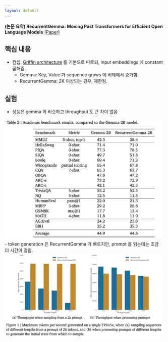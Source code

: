 ```yaml
---
layout: default
---
```


**(논문 요약) RecurrentGemma: Moving Past Transformers for Efficient Open Language Models** [(Paper)](https://storage.googleapis.com/deepmind-media/gemma/recurrentgemma-report.pdf)

## 핵심 내용

- 컨셉: [Griffin architecture](https://arxiv.org/pdf/2402.19427.pdf) 를 기본으로 따르되, input embeddings 에 constant 곱해줌.
   - Gemma: Key, Value 가 sequence grows 에 비례해서 증가함.  
   - RecurrentGemma: 2K 이상되는 경우, 제한됨.  


## 실험
- 성능은 gemma 와 비슷하고 throughput 도 큰 차이 없음  
<img src="./data/papers/recurrentgemma/result.png" width="600" />
- token generation 은 RecurrentGemma 가 빠르지만, prompt 를 읽는데는 조금 더 시간이 걸림.  
<img src="./data/papers/recurrentgemma/speed.png" width="600" />
